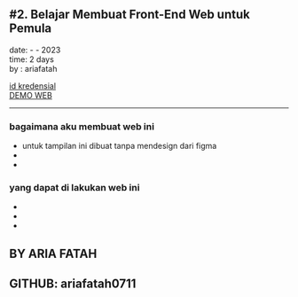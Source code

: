 ## #2. Belajar Membuat Front-End Web untuk Pemula
date:  -  - 2023 <br>
time: 2 days <br>
by  : ariafatah <br>

<a href="https://www.dicoding.com/certificates/">id kredensial</a><br>
<a href="https://ariafatah0711.github.io/dicoding_2/">DEMO WEB</a>

<hr>

### bagaimana aku membuat web ini
- untuk tampilan ini dibuat tanpa mendesign dari figma
-
-

### yang dapat di lakukan web ini
-
-
-

## BY ARIA FATAH
## GITHUB: ariafatah0711
